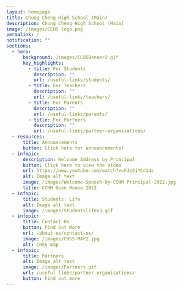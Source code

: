 ```yaml
---
layout: homepage
title: Chung Cheng High School (Main)
description: Chung Cheng High School (Main)
image: /images/CCHS logo.png
permalink: /
notification: ""
sections:
  - hero:
      background: /images/CC85Banner2.gif
      key_highlights:
        - title: For Students
          description: ""
          url: /useful-links/students/
        - title: For Teachers
          description: ""
          url: /useful-links/teachers/
        - title: For Parents
          description: ""
          url: /useful-links/parents/
        - title: For Partners
          description: ""
          url: /useful-links/partner-organisations/
  - resources:
      title: Announcements
      button: Click here for announcements!
  - infopic:
      description: Welcome Address by Principal
      button: Click here to view the video
      url: https://www.youtube.com/watch?v=PJz9jYCd14c
      alt: Image alt text
      image: /images/Welcome-Speech-by-CCHM-Principal-2022.jpg
      title: CCHM Open House 2022
  - infopic:
      title: Students' Life
      alt: Image alt text
      image: /images/Studentslifev3.gif
  - infopic:
      title: Contact Us
      button: Find Out More
      url: /about-us/contact-us/
      image: /images/CHSS-MAP2.jpg
      alt: CHSS map
  - infopic:
      title: Partners
      alt: Image alt text
      image: /images/Partners.gif
      url: /useful-links/partner-organisations/
      button: Find out more
---
```

